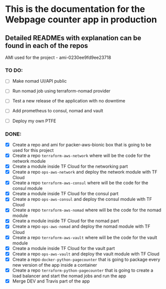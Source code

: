 # This is the documentation for the Webpage counter app in production

## Detailed READMEs with explanation can be found in each of the repos

AMI used for the project - ami-0230ee9fd9ee23718


### TO DO:

- [ ] Make nomad UI/API public
- [ ] Run nomad job using terraform-nomad provider
- [ ] Test a new release of the application with no downtime
- [ ] Add prometheus to consul, nomad and vault
- [ ] Deploy my own PTFE


### DONE:

- [x] Create a repo and ami for packer-aws-bionic box that is going to be used for this project
- [x] Create a repo `terraform-aws-network` where will be the code for the network module
- [x] Create a module inside TF Cloud for the networking part
- [x] Create a repo `ops-aws-network` and deploy the network module with TF Cloud
- [x] Create a repo `terraform-aws-consul` where will be the code for the consul module
- [x] Create a module inside TF Cloud for the consul part
- [x] Create a repo `ops-aws-consul` and deploy the consul module with TF Cloud
- [x] Create a repo `terraform-aws-nomad` where will be the code for the nomad module
- [x] Create a module inside TF Cloud for the nomad part
- [x] Create a repo `ops-aws-nomad` and deploy the nomad module with TF Cloud
- [x] Create a repo `terraform-aws-vault` where will be the code for the vault module
- [x] Create a module inside TF Cloud for the vault part
- [x] Create a repo `ops-aws-vault` and deploy the vault module with TF Cloud
- [x] Create a repo `docker-python-pagecounter` that is going to package every new version of the app inside a container
- [x] Create a repo `terraform-python-pagecounter` that is going to create a load balancer and start the nomad jobs and run the app
- [x] Merge DEV and Travis part of the app